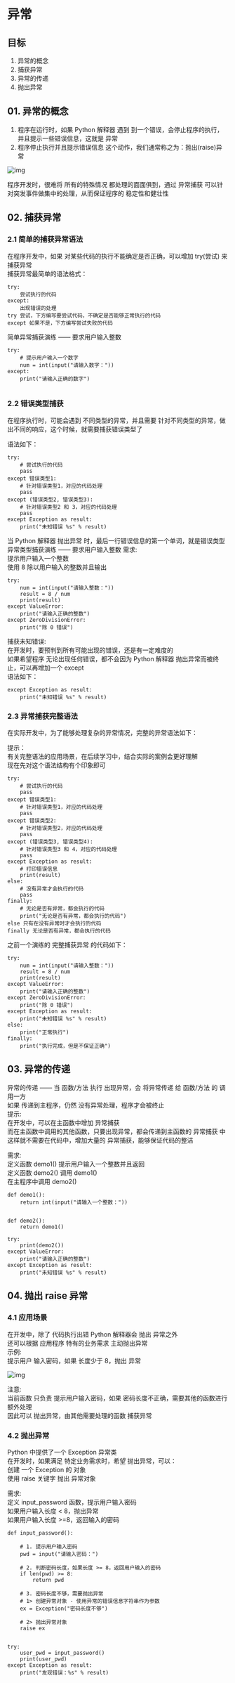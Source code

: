 # 异常


## 目标
1. 异常的概念
2. 捕获异常
3. 异常的传递
4. 抛出异常


## 01. 异常的概念
1. 程序在运行时，如果 Python 解释器 遇到 到一个错误，会停止程序的执行，并且提示一些错误信息，这就是 异常
2. 程序停止执行并且提示错误信息 这个动作，我们通常称之为：抛出(raise)异常

![img](./images/py_a7_1.png)

程序开发时，很难将 所有的特殊情况 都处理的面面俱到，通过 异常捕获 可以针对突发事件做集中的处理，从而保证程序的 稳定性和健壮性

## 02. 捕获异常
### 2.1 简单的捕获异常语法
在程序开发中，如果 对某些代码的执行不能确定是否正确，可以增加 try(尝试) 来 捕获异常  
捕获异常最简单的语法格式：
```
try:
    尝试执行的代码
except:
    出现错误的处理
try 尝试，下方编写要尝试代码，不确定是否能够正常执行的代码
except 如果不是，下方编写尝试失败的代码
```

简单异常捕获演练 —— 要求用户输入整数

```
try:
    # 提示用户输入一个数字
    num = int(input("请输入数字："))
except:
    print("请输入正确的数字")
    
```

### 2.2 错误类型捕获
在程序执行时，可能会遇到 不同类型的异常，并且需要 针对不同类型的异常，做出不同的响应，这个时候，就需要捕获错误类型了  

语法如下：
```
try:
    # 尝试执行的代码
    pass
except 错误类型1:
    # 针对错误类型1，对应的代码处理
    pass
except (错误类型2, 错误类型3):
    # 针对错误类型2 和 3，对应的代码处理
    pass
except Exception as result:
    print("未知错误 %s" % result)
```    

当 Python 解释器 抛出异常 时，最后一行错误信息的第一个单词，就是错误类型  
异常类型捕获演练 —— 要求用户输入整数
需求:  
提示用户输入一个整数  
使用 8 除以用户输入的整数并且输出  

```
try:
    num = int(input("请输入整数："))
    result = 8 / num
    print(result)
except ValueError:
    print("请输入正确的整数")
except ZeroDivisionError:
    print("除 0 错误")
```
捕获未知错误:  
在开发时，要预判到所有可能出现的错误，还是有一定难度的  
如果希望程序 无论出现任何错误，都不会因为 Python 解释器 抛出异常而被终止，可以再增加一个 except  
语法如下：  
```
except Exception as result:
    print("未知错误 %s" % result)
```


### 2.3 异常捕获完整语法
在实际开发中，为了能够处理复杂的异常情况，完整的异常语法如下：

提示：  
有关完整语法的应用场景，在后续学习中，结合实际的案例会更好理解  
现在先对这个语法结构有个印象即可  

```
try:
    # 尝试执行的代码
    pass
except 错误类型1:
    # 针对错误类型1，对应的代码处理
    pass
except 错误类型2:
    # 针对错误类型2，对应的代码处理
    pass
except (错误类型3, 错误类型4):
    # 针对错误类型3 和 4，对应的代码处理
    pass
except Exception as result:
    # 打印错误信息
    print(result)
else:
    # 没有异常才会执行的代码
    pass
finally:
    # 无论是否有异常，都会执行的代码
    print("无论是否有异常，都会执行的代码")
else 只有在没有异常时才会执行的代码
finally 无论是否有异常，都会执行的代码
```

之前一个演练的 完整捕获异常 的代码如下：
```
try:
    num = int(input("请输入整数："))
    result = 8 / num
    print(result)
except ValueError:
    print("请输入正确的整数")
except ZeroDivisionError:
    print("除 0 错误")
except Exception as result:
    print("未知错误 %s" % result)
else:
    print("正常执行")
finally:
    print("执行完成，但是不保证正确")
```


## 03. 异常的传递
异常的传递 —— 当 函数/方法 执行 出现异常，会 将异常传递 给 函数/方法 的 调用一方  
如果 传递到主程序，仍然 没有异常处理，程序才会被终止  
提示:  
在开发中，可以在主函数中增加 异常捕获  
而在主函数中调用的其他函数，只要出现异常，都会传递到主函数的 异常捕获 中  
这样就不需要在代码中，增加大量的 异常捕获，能够保证代码的整洁   

需求:  
定义函数 demo1() 提示用户输入一个整数并且返回  
定义函数 demo2() 调用 demo1()  
在主程序中调用 demo2()  

```
def demo1():
    return int(input("请输入一个整数："))


def demo2():
    return demo1()

try:
    print(demo2())
except ValueError:
    print("请输入正确的整数")
except Exception as result:
    print("未知错误 %s" % result)
```


## 04. 抛出 raise 异常
### 4.1 应用场景
在开发中，除了 代码执行出错 Python 解释器会 抛出 异常之外  
还可以根据 应用程序 特有的业务需求 主动抛出异常  
示例:  
提示用户 输入密码，如果 长度少于 8，抛出 异常

![img](./images/py_a7_2.png)

注意:  
当前函数 只负责 提示用户输入密码，如果 密码长度不正确，需要其他的函数进行额外处理  
因此可以 抛出异常，由其他需要处理的函数 捕获异常  


### 4.2 抛出异常  
Python 中提供了一个 Exception 异常类  
在开发时，如果满足 特定业务需求时，希望 抛出异常，可以：  
创建 一个 Exception 的 对象  
使用 raise 关键字 抛出 异常对象  

需求:  
定义 input\_password 函数，提示用户输入密码  
如果用户输入长度 < 8，抛出异常  
如果用户输入长度 >=8，返回输入的密码  

```
def input_password():

    # 1. 提示用户输入密码
    pwd = input("请输入密码：")

    # 2. 判断密码长度，如果长度 >= 8，返回用户输入的密码
    if len(pwd) >= 8:
        return pwd

    # 3. 密码长度不够，需要抛出异常
    # 1> 创建异常对象 - 使用异常的错误信息字符串作为参数
    ex = Exception("密码长度不够")

    # 2> 抛出异常对象
    raise ex


try:
    user_pwd = input_password()
    print(user_pwd)
except Exception as result:
    print("发现错误：%s" % result)

```
